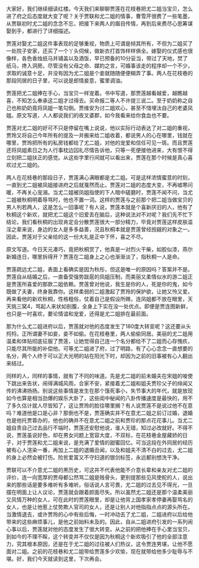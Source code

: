 
大家好，我们继续细读红楼。今天我们来聊聊贾莲在花枝巷把尤二姐当宝贝，怎么进了府之后态度就大变了呢？关于贾联和尤二姐的情事，曹雪芹很费了一些笔墨，从贾联初时尤二姐的念念不忘，把接下来两人的眉目传情，再到后来费尽心思筹谋娶到手，都进行了详细描述。

贾莲对娶尤二姐这件事表现的足够重视，物质上可谓是倾其所有，不但为二姐买了一处院子安家，还买了一个丫头伺候，做新衣打首饰样样俱全。嫁娶的仪式感也很像样，各色香烛纸马并铺盖以及酒饭，早已预备的10分妥当，带过了天地，焚了纸马，搀入洞房。尽管没有父母之命、媒妁之言，可婚事该走的程序却一个不少，求取的诚意十足，并没有因为尤二姐是个妾就随随便便糊弄了事。两人在花枝巷的那段同居的日子里，可以说是郎情妾意，蜜里调油。

贾莲把尤二姐捧在手心，当宝贝一样宠着。书中写道，那贾莲越看越爱，越瞧越喜，不知怎么奉承这二姐才过得去。买命报二等人不许提三说二。至于奶奶称之自己也称奶奶竟将凤姐一笔勾倒。贾维安为讨二姐欢心，甚至不惜埋汰自己的老婆凤姐。原文写道，人人都说我们的夜叉婆郡，如今我看来给你食血也不要。

贾莲对尤二姐的好可不只是停留在嘴上说说，他以实际行动表达了对二姐的重视，贾玲又将自己今年所有的提及一并搬来给二姐收着，都说男人的心在哪里，钱就在哪里，贾玲把所有的私房钱都给了尤二姐，对他的宠爱和信任可见一斑。而且贾莲还将凤姐素日之为人行事枕边囚礼尽情告诉他，只等一死便接他进来，大有恨不得立刻把二姐扶正的感觉。从这些字里行间就可以看出来，贾莲在那个时候是真心喜欢过尤二姐的。

两人在花枝巷的那段日子，贾莲满心满眼都是尤二姐。可是这样浓情蜜意的时刻，一直到尤二姐被凤姐接进府之后就戛然而止。贾莲对二姐的态度大变，不再嘘寒问暖，不再关心宠溺。当尤二姐被凤姐指使的下人暗中磋磨时，贾莲不闻不问，当尤二姐被秋桐明着辱骂时，他也不置一词。这样的贾莲与之前那个把二姐当做宝贝的男人判若两人，这是怎么一回事呢？有人说，贾莲本就是个喜新厌旧的人，他有了秋桐这个新欢，就把尤二姐这个旧爱丢在脑后，这种说法对不对呢？我们先不忙下结论，我们看秋桐的出现肯定会分散贾莲很大一部分精力，毕竟对贾莲这样皮肤滥淫之辈来说，身边的女人是多多益善，况且秋桐本就是贾莲曾经觊觎的对象之一。因此，贾莲对于父亲给的这一份大礼是正中下怀，喜之不尽。

原文写道。今日天元凑巧，竟把秋桐赏了，他真是一对烈火干柴，如胶似漆，燕尔新婚连日，哪里拆得开？贾莲在二姐身上之心也渐渐淡了，指秋桐一人是命。

贾莲疏远尤二姐，表面上看确实是因为秋彤，但这是唯一的原因吗？答案并不是。贾莲自从结婚之后，一直备受强势跋扈的凤姐压制，而美丽又柔情似水的游二姐正是贾莲所喜爱的那款二姐依赖。贾莲曾对他说，我生是你的人，死是你的鬼，如今既做了夫妻，终身我靠你。这样柔弱的二姐激起了贾玲的保护欲，让她又怜又爱。再来看他的新欢秋桐，性格粗俗，仗着自己是假设所赐，连凤姐都不放在眼里，天天挑三窝4，骂起人来状如剖腹，全身上下实在没一处优点。即便是贾连图新鲜，也只是一时喜欢，要论情谊和宠爱，还得是尤二姐排在最前面。

那为什么尤二姐进府以后，贾莲就对他的态度发生了180度大转变呢？这还要从头捋捋。正所谓妻不如妾，妾不如偷。在花枝巷里，两人偷偷同居。美丽的尤二姐用温柔和体贴彻底征服了贾莲，让她觉得自己连一个名分都给不了二姐而心存愧疚，只能尽其所能的补偿他。可等尤二姐进了府，过了明路，有了心心念念一直想要的名分，两个人终于可以正大光明的站在阳光下时，却因为之前的旧事被有心人翻出来结过。

同样的人，同样的事情，就有了不同的味道。先是尤二姐的前未婚夫在宋姐的唆使下跳出来告状，闹得满城风雨，合家不安，紧接着尤二姐和姐夫贾珍父子的绯闻又传的沸沸扬扬。别说这些事情是发生在那个饿死事小，失节事大的年代，就是放现如今也算是相当劲爆的娱乐大卦了，这些闺中秘闻的八卦传播速度是最快的，用不了多久估计就人尽皆知了，这让贾玲的脸往哪里搁？有人说贾莲不是说过他不在意吗？难道他是口是心非？那倒也不是，贾莲确实并不在意尤二姐之前订过婚，退婚也是他托贾蓉办的，他也的确并不在意尤二姐之前和贾珍的那点花花事儿。当尤二姐自责自己过去品行不端时，贾莲还安慰他说，谁人无错，知过必改就好。不得不说，贾莲虽说好色，却在男女问题上宽容大度，不双标，在花枝巷金屋藏娇的日子，对于贾莲和尤二姐来说，是充满了爱情的甜蜜回忆。可当这段在外同居的经历被有心人渲染一番，再加上二姐的退婚丑闻，以及和姐夫不清不白的过去，尤二姐的身上必然会被打伤。险贫爱富又不守妇道的银剑标签，永远都别想洗干净。

贾联可以不介意尤二姐的黑历史，可这并不代表他能不介意长辈和亲友对尤二姐的评价，连一向宽厚的贾母都公然骂二姐是贱骨头，更别提那些见风使舵的人，说出来的那些话是要多难听有多难听。俗话说人言可畏，尤二姐的过去见不得光，一旦摆在明面上让人议论，贾莲就会跟着颜面尽失。所以虽然尤二姐还是那个温柔美丽又风情万种的女人，可在此时的贾莲眼里，却是让他背上国孝家孝停妻再娶骂名的女人，也是让他惹上仗势欺人官司的女人，还是让别人对他指指点点的源头所在。当激情退去，或许贾玲的心中有些后悔，一时冲动去了尤二姐，二姐进府以后给他带来的这些麻烦事儿，是他之前始料未及的。因此，自从二姐进府引发的一系列闹心事以后，贾莲就对他的态度发生了很大转变。从之前的把他捧在手心里当宝贝，到如今的不理不睬，这个转变并不仅仅是因为秋桐这个新欢吸引了他的全部注意力，究其根本原因，还是在于尤二姐的过往被人们热议，这令贾连男堪，让他不愿面对二姐。之前的花枝巷和尤二姐带给贾莲多少欢愉，现在就带给他多少耻辱与不堪。好，我们今天就读到这里，下次再会。



